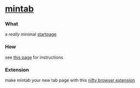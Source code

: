 # [mintab][mintab]

### What
a _really_ minimal [startpage][mintab]

### How
see [this page](doc/commands.md) for instructions

### Extension
make mintab your new tab page with this [nifty browser extension][chrome ext]

[mintab]: https://koryschneider.github.io/mintab
[chrome ext]: https://chrome.google.com/webstore/detail/mintab/ggkhmapnplaljplbhkbdjkbjadbhadap
